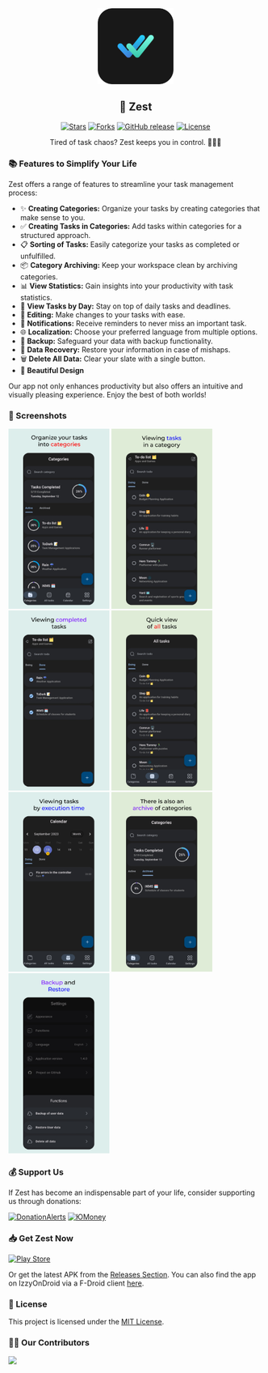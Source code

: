 <div align='center'>
    <img src='/readme/icon.png' width='150'/>
    <h2>📝 Zest</h2>
</div>

<p align='center'>
    <p align='center'>
        <a href='https://github.com/darkmoonight/Zest/stargazers'><img alt='Stars' src='https://img.shields.io/github/stars/darkmoonight/Zest?color=ABACD3'/></a>
        <a href='https://github.com/darkmoonight/Zest/forks'><img alt='Forks' src='https://img.shields.io/github/forks/darkmoonight/Zest?color=ABACD3'/></a>
        <a href='https://github.com/darkmoonight/Zest/releases'><img alt='GitHub release' src='https://img.shields.io/github/v/release/darkmoonight/Zest?color=ABACD3'/></a>
        <a href='https://github.com/darkmoonight/Zest/blob/main/LICENSE'><img alt='License' src='https://img.shields.io/github/license/darkmoonight/Zest?color=ABACD3'/></a>
    </p>
</p>

<p align='center'> Tired of task chaos? Zest keeps you in control. 📱📅✅ </p>

### 📚 Features to Simplify Your Life

Zest offers a range of features to streamline your task management process:

- ✨ **Creating Categories:** Organize your tasks by creating categories that make sense to you.
- ✅ **Creating Tasks in Categories:** Add tasks within categories for a structured approach.
- 📋 **Sorting of Tasks:** Easily categorize your tasks as completed or unfulfilled.
- 📦 **Category Archiving:** Keep your workspace clean by archiving categories.
- 📊 **View Statistics:** Gain insights into your productivity with task statistics.
- 📆 **View Tasks by Day:** Stay on top of daily tasks and deadlines.
- 📝 **Editing:** Make changes to your tasks with ease.
- 🔔 **Notifications:** Receive reminders to never miss an important task.
- 🌐 **Localization:** Choose your preferred language from multiple options.
- 📂 **Backup:** Safeguard your data with backup functionality.
- 🔄 **Data Recovery:** Restore your information in case of mishaps.
- 🗑️ **Delete All Data:** Clear your slate with a single button.
- 🎨 **Beautiful Design**

Our app not only enhances productivity but also offers an intuitive and visually pleasing experience. Enjoy the best of both worlds!

### 📸 Screenshots

<img src='/readme/1.png' width='200'/> <img src='/readme/2.png' width='200'/> <img src='/readme/3.png' width='200'/> <img src='/readme/4.png' width='200'/> <img src='/readme/5.png' width='200'/> <img src='/readme/6.png' width='200'/> <img src='/readme/7.png' width='200'/>

### 💰 Support Us

If Zest has become an indispensable part of your life, consider supporting us through donations:

[![DonationAlerts](https://img.shields.io/badge/DonationAlerts-orange?style=for-the-badge)](https://www.donationalerts.com/r/darkmoonight)
[![ЮMoney](https://img.shields.io/badge/ЮMoney-violet?style=for-the-badge)](https://yoomoney.ru/to/4100117672775961)

### 📥 Get Zest Now

[![Play Store](https://img.shields.io/badge/Google_Play-414141?style=for-the-badge&logo=google-play&logoColor=white)](https://play.google.com/store/apps/details?id=com.yoshi.todark)

Or get the latest APK from the [Releases Section](https://github.com/DarkMooNight/Zest/releases/latest). You can also find the app on IzzyOnDroid via a F-Droid client [here](https://apt.izzysoft.de/fdroid/index/apk/com.yoshi.todark).

### 📃 License

This project is licensed under the [MIT License](./LICENSE).

### 👨‍💻 Our Contributors

<a href='https://github.com/darkmoonight/Zest/graphs/contributors'>
    <img src='https://contrib.rocks/image?repo=darkmoonight/Zest'/>
</a>
